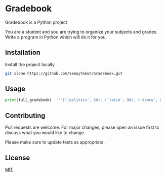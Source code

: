 # Gradebook

 Gradebook is a Python project

You are a student and you are trying to organize your subjects and grades.
Write a program in Python which will do it for you.

## Installation

Install the project locally
```bash
git clone https://github.com/SenayYakut/Gradebook.git

```

## Usage
```python
print(full_gradebook)  '''[('politics', 80), ('latin', 96), ('dance', 97), ('architecture', 65), (98, 'physics'), (97, 'calculus'), (85, 'poetry'), (88, 'history'), (100, 'computer science'), (93, 'visual arts')]'''

```
## Contributing
Pull requests are welcome. For major changes, please open an issue first to discuss what you would like to change.

Please make sure to update tests as appropriate.

## License
[MIT](https://choosealicense.com/licenses/mit/)

